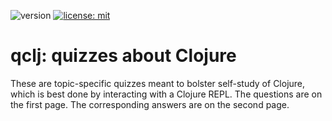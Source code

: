 ![version](https://img.shields.io/static/v1?label=qclj&message=0.1&color=brightcolor)
[![license: mit](https://img.shields.io/badge/license-mit-blue.svg)](https://opensource.org/licenses/mit)

# qclj: quizzes about Clojure

These are topic-specific quizzes meant to bolster self-study of Clojure, which is best done by interacting with a Clojure REPL. 
The questions are on the first page. 
The corresponding answers are on the second page. 
